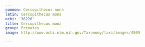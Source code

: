 ```yaml
---
common: Cercopithecus mona
latin: Cercopithecus mona
ncbi: '36226'
title: Cercopithecus mona
group: Primates
image: http://www.ncbi.nlm.nih.gov/Taxonomy/taxi/images/4509

---
```

